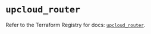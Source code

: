# `upcloud_router`

Refer to the Terraform Registry for docs: [`upcloud_router`](https://registry.terraform.io/providers/upcloudltd/upcloud/3.3.0/docs/resources/router).
